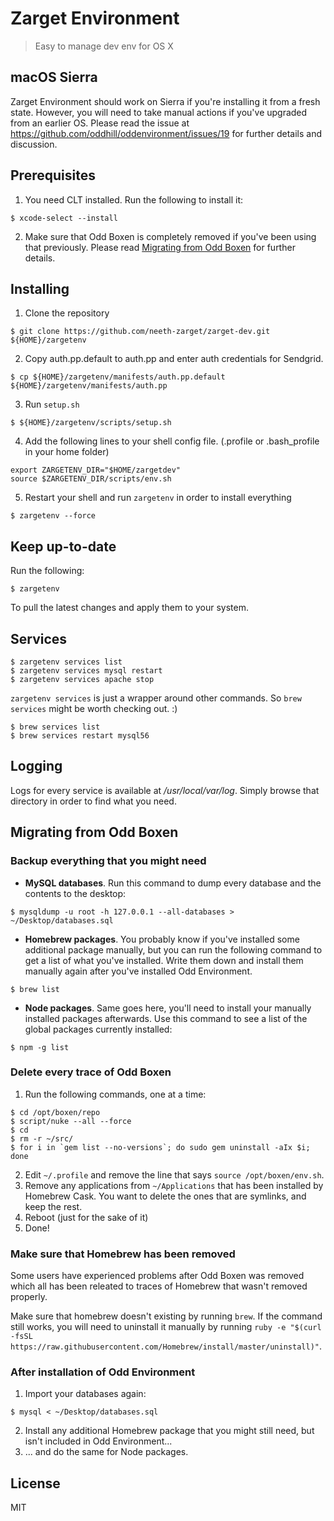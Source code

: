 # Zarget Environment
> Easy to manage dev env for OS X

## macOS Sierra
Zarget Environment should work on Sierra if you're installing it from a fresh state. However, you will need to take manual actions if you've upgraded from an earlier OS. Please read the issue at https://github.com/oddhill/oddenvironment/issues/19 for further details and discussion.

## Prerequisites
1. You need CLT installed. Run the following to install it:
  ```shell
  $ xcode-select --install
  ```

2. Make sure that Odd Boxen is completely removed if you've been using that previously. Please read [Migrating from Odd Boxen](#migrating-from-odd-boxen) for further details.

## Installing
1. Clone the repository
  ```shell
  $ git clone https://github.com/neeth-zarget/zarget-dev.git ${HOME}/zargetenv
  ```

2. Copy auth.pp.default to auth.pp and enter auth credentials for Sendgrid.
  ```shell
  $ cp ${HOME}/zargetenv/manifests/auth.pp.default ${HOME}/zargetenv/manifests/auth.pp
  ```

3. Run `setup.sh`
  ```shell
  $ ${HOME}/zargetenv/scripts/setup.sh
  ```

4. Add the following lines to your shell config file. (.profile or .bash_profile in your home folder)
  ```shell
  export ZARGETENV_DIR="$HOME/zargetdev"
  source $ZARGETENV_DIR/scripts/env.sh
  ```

5. Restart your shell and run `zargetenv` in order to install everything
  ```shell
  $ zargetenv --force
  ```

## Keep up-to-date
Run the following:
```shell
$ zargetenv
```
To pull the latest changes and apply them to your system.

## Services

```shell
$ zargetenv services list
$ zargetenv services mysql restart
$ zargetenv services apache stop
```

`zargetenv services` is just a wrapper around other commands.
So `brew services` might be worth checking out. :)

```shell
$ brew services list
$ brew services restart mysql56
```

## Logging

Logs for every service is available at */usr/local/var/log*. Simply browse that directory in order to find what you need.

## Migrating from Odd Boxen

### Backup everything that you might need

- **MySQL databases**. Run this command to dump every database and the contents to the desktop:
```shell
$ mysqldump -u root -h 127.0.0.1 --all-databases > ~/Desktop/databases.sql
```
- **Homebrew packages**. You probably know if you've installed some additional package manually, but you can run the following command to get a list of what you've installed. Write them down and install them manually again after you've installed Odd Environment.
```shell
$ brew list
```
- **Node packages**. Same goes here, you'll need to install your manually installed packages afterwards. Use this command to see a list of the global packages currently installed:
```shell
$ npm -g list
```

### Delete every trace of Odd Boxen

1. Run the following commands, one at a time:
```shell
$ cd /opt/boxen/repo
$ script/nuke --all --force
$ cd
$ rm -r ~/src/
$ for i in `gem list --no-versions`; do sudo gem uninstall -aIx $i; done
```
2. Edit `~/.profile` and remove the line that says `source /opt/boxen/env.sh`.
3. Remove any applications from `~/Applications` that has been installed by Homebrew Cask. You want to delete the ones that are symlinks, and keep the rest.
4. Reboot (just for the sake of it)
5. Done!

### Make sure that Homebrew has been removed
Some users have experienced problems after Odd Boxen was removed which all has been releated to traces of Homebrew that wasn't removed properly.

Make sure that homebrew doesn't existing by running `brew`. If the command still works, you will need to uninstall it manually by running `ruby -e "$(curl -fsSL https://raw.githubusercontent.com/Homebrew/install/master/uninstall)"`.

### After installation of Odd Environment

1. Import your databases again:
```shell
$ mysql < ~/Desktop/databases.sql
```
2. Install any additional Homebrew package that you might still need, but isn't included in Odd Environment...
3. ... and do the same for Node packages.



## License
MIT
